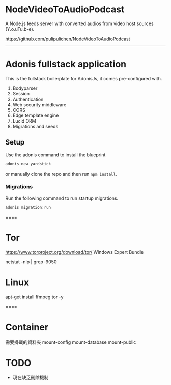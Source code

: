 # NodeVideoToAudioPodcast
A Node.js feeds server with converted audios from video host sources (Y.o.uTu.b-e).

https://github.com/pulipulichen/NodeVideoToAudioPodcast

----

# Adonis fullstack application

This is the fullstack boilerplate for AdonisJs, it comes pre-configured with.

1. Bodyparser
2. Session
3. Authentication
4. Web security middleware
5. CORS
6. Edge template engine
7. Lucid ORM
8. Migrations and seeds

## Setup

Use the adonis command to install the blueprint

```bash
adonis new yardstick
```

or manually clone the repo and then run `npm install`.


### Migrations

Run the following command to run startup migrations.

```js
adonis migration:run
```

====

# Tor

https://www.torproject.org/download/tor/
Windows Expert Bundle

netstat -nlp | grep :9050


# Linux

apt-get install ffmpeg tor -y

====

# Container

需要掛載的資料夾
mount-config
mount-database
mount-public

# TODO
- 現在缺乏刪除機制